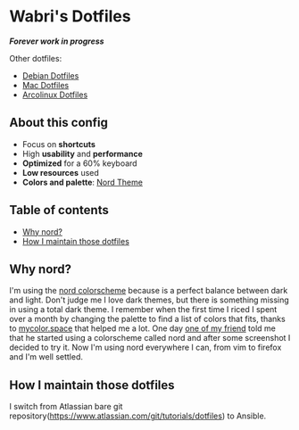 # Wabri's Dotfiles

***Forever work in progress***

Other dotfiles:

* [Debian Dotfiles](https://github.com/Wabri/dotfiles/tree/debian)
* [Mac Dotfiles](https://github.com/Wabri/dotfiles/tree/mac)
* [Arcolinux Dotfiles](https://github.com/Wabri/dotfiles/tree/arcolinux)

## About this config

* Focus on **shortcuts**
* High **usability** and **performance**
* **Optimized** for a 60% keyboard
* **Low resources** used
* **Colors and palette**: [Nord Theme](https://www.nordtheme.com/docs/colors-and-palettes)

## Table of contents

- [Why nord?](#why-nord)
- [How I maintain those dotfiles](#how-i-maintain-those-dotfiles)

## Why nord?

I'm using the [nord colorscheme](https://www.nordtheme.com/) because is a perfect balance between dark and light. Don't judge me I love dark themes, but there is something missing in using a total dark theme.
I remember when the first time I riced I spent over a month by changing the palette to find a list of colors that fits, thanks to [mycolor.space](https://mycolor.space/) that helped me a lot.
One day [one of my friend](https://github.com/w00zie) told me that he started using a colorscheme called nord and after some screenshot I decided to try it.
Now I'm using nord everywhere I can, from vim to firefox and I'm well settled.

## How I maintain those dotfiles

I switch from Atlassian bare git repository(https://www.atlassian.com/git/tutorials/dotfiles) to Ansible.
